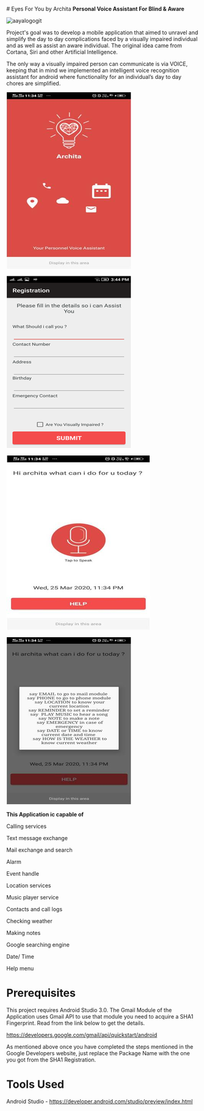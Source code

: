 ﻿﻿# Eyes For You by Archita
**Personal Voice Assistant For Blind & Aware**

   ![aayalogogit](https://user-images.githubusercontent.com/26801020/34158538-dac784a6-e4eb-11e7-95fe-e94a263cc0e1.png)


Project's goal was to develop a mobile application that aimed to unravel and simplify the day to day complications faced
by a visually impaired individual and as well as assist an aware individual.
The original idea came from Cortana, Siri and other Artificial Intelligence.

The only way a visually impaired person can communicate is via VOICE,
keeping that in mind we implemented an intelligent voice recognition assistant for android where functionality for an individual’s
day to day chores are simplified.



![AppLogo](https://github.com/archita-awasthi/Eyes_For_You_by_Archita/blob/master/Screenshots/AppLogo1.jpg)          


![screenshot_2017-12-19-15-44-33](https://github.com/archita-awasthi/Eyes_For_You_by_Archita/blob/master/Screenshots/ArchitaRegistrationPage1.png)



![screenshot_2017-12-19-15-45-17](https://github.com/archita-awasthi/Eyes_For_You_by_Archita/blob/master/Screenshots/Archita_homeScreen1.jpg)    


![screenshot_2017-12-19-15-45-39](https://github.com/archita-awasthi/Eyes_For_You_by_Archita/blob/master/Screenshots/ArchitaMainMenuPage1.jpg)



**This Application ic capable of**

Calling services


Text message exchange


Mail exchange and search


Alarm


Event handle


Location services


Music player service


Contacts and call logs


Checking weather


Making notes


Google searching engine


Date/ Time


Help menu


# Prerequisites
This project requires Android Studio 3.0. The Gmail Module of the Application uses Gmail API to use that module you need to acquire a SHA1 Fingerprint. Read from the link below to get the details.

https://developers.google.com/gmail/api/quickstart/android

As mentioned above once you have completed the steps mentioned in the Google Developers website, just replace the Package Name with the one you got from the SHA1 Registration.

# Tools Used
Android Studio - https://developer.android.com/studio/preview/index.html

